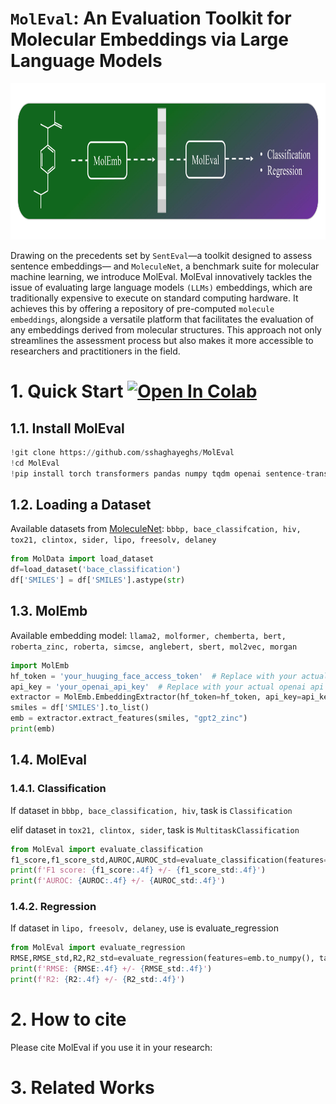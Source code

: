 # `MolEval`: An Evaluation Toolkit for Molecular Embeddings via Large Language Models

<div align="center">
  <img src="misc/MolEval_FrameWork.jpg" width="900" height="250" alt="MolEval Logo">
</div>

Drawing on the precedents set by `SentEval`—a toolkit designed to assess sentence embeddings— and `MoleculeNet`, a benchmark suite for molecular machine learning, we introduce MolEval. MolEval innovatively tackles the issue of evaluating large language models `(LLMs)` embeddings, which are traditionally expensive to execute on standard computing hardware. It achieves this by offering a repository of pre-computed `molecule embeddings`, alongside a versatile platform that facilitates the evaluation of any embeddings derived from molecular structures. This approach not only streamlines the assessment process but also makes it more accessible to researchers and practitioners in the field.
# 1. Quick Start [![Open In Colab](https://colab.research.google.com/assets/colab-badge.svg)](https://colab.research.google.com/drive/1Uk_rhjIFjr-uOu2j4QHntyPwGDaMrfRZ?usp=sharing)

## 1.1. Install MolEval
```python
!git clone https://github.com/sshaghayeghs/MolEval
!cd MolEval
!pip install torch transformers pandas numpy tqdm openai sentence-transformers peft angle-emb deepchem rdkit

```

## 1.2. Loading a Dataset
Available datasets from [MoleculeNet](https://moleculenet.org/datasets-1): `bbbp, bace_classifcation, hiv, tox21, clintox, sider, lipo, freesolv, delaney`
```python
from MolData import load_dataset
df=load_dataset('bace_classification')
df['SMILES'] = df['SMILES'].astype(str)
```
## 1.3. MolEmb 
Available embedding model: `llama2, molformer, chemberta, bert, roberta_zinc, roberta, simcse, anglebert, sbert, mol2vec, morgan`
```python
import MolEmb
hf_token = 'your_huuging_face_access_token'  # Replace with your actual HF token
api_key = 'your_openai_api_key'  # Replace with your actual openai api key
extractor = MolEmb.EmbeddingExtractor(hf_token=hf_token, api_key=api_key)
smiles = df['SMILES'].to_list()
emb = extractor.extract_features(smiles, "gpt2_zinc")
print(emb)
```

## 1.4. MolEval
### 1.4.1. Classification
If dataset in `bbbp, bace_classification, hiv`, task is `Classification`

elif dataset in `tox21, clintox, sider`, task is `MultitaskClassification`
```python
from MolEval import evaluate_classification
f1_score,f1_score_std,AUROC,AUROC_std=evaluate_classification(features=emb.to_numpy(), targets=df.drop(columns=['SMILES']).to_numpy(), n_splits=5, task='Classification')
print(f'F1 score: {f1_score:.4f} +/- {f1_score_std:.4f}')
print(f'AUROC: {AUROC:.4f} +/- {AUROC_std:.4f}')
```

### 1.4.2. Regression
If dataset in `lipo, freesolv, delaney`, use is evaluate_regression

```python
from MolEval import evaluate_regression
RMSE,RMSE_std,R2,R2_std=evaluate_regression(features=emb.to_numpy(), targets=df.drop(columns=['SMILES']).to_numpy(), n_splits=5)
print(f'RMSE: {RMSE:.4f} +/- {RMSE_std:.4f}')
print(f'R2: {R2:.4f} +/- {R2_std:.4f}')
```

# 2. How to cite
Please cite MolEval if you use it in your research: 


# 3. Related Works




